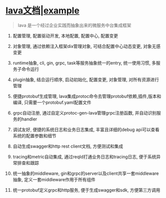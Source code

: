 # [lava文档](https://www.yuque.com/pubgo/lava/readme)|[example](./internal/example/services)

> lava 是一个经过企业实践而抽象出来的微服务中台集成框架

1. 配置管理, 配置驱动开发, 本地配置, 配置中心, 配置变更

2. 对象管理, 通过依赖注入框架dix管理对象, 可结合配置中心动态变更, 对象无感变更

3. runtime抽象, cli, gin, grpc, task等服务抽象统一的entry, 统一使用习惯, 多服务子命令运行

4. plugin抽象, 结合运行顺序, 启动初始化, 配置变更, 对象管理, 对所有资源进行管理

5. 便捷protobuf生成管理, lava集成protoc命令去管理protobuf依赖,插件,版本和编译, 只需要一个protobuf.yaml配置文件

6. grpc自动注册, 通过自定义protoc-gen-lava管理grpc注册函数, 并自动识别服务的handler

7. 调试友好, 便捷的系统日志和业务日志集成, 丰富且详细的debug api可以查看系统的配置参数和细节

8. 自动生成swagger和http rest client文档, 方便测试和集成

9. tracing和metric自动集成, 通过reqId打通业务日志和tracing日志, 便于系统异常排查和跟踪

10. 统一抽象的middleware, gin和grpc的server以及client共享一套middleware抽象, 定义一套middleware作用于所有组件

11. 统一protobuf定义grpc和http服务, 便于生成swagger和sdk, 方便第三方调用
